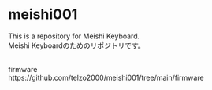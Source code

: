 # meishi001


This is a repository for Meishi Keyboard.
<br>
Meishi Keyboardのためのリポジトリです。
<br>

<br>
firmware
<br>
https://github.com/telzo2000/meishi001/tree/main/firmware
